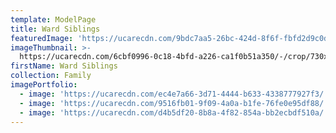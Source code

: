 ```yaml
---
template: ModelPage
title: Ward Siblings
featuredImage: 'https://ucarecdn.com/9bdc7aa5-26bc-424d-8f6f-fbfd2d9c0d38/'
imageThumbnail: >-
  https://ucarecdn.com/6cbf0996-0c18-4bfd-a226-ca1f0b51a350/-/crop/730x996/523,464/-/preview/
firstName: Ward Siblings
collection: Family
imagePortfolio:
  - image: 'https://ucarecdn.com/ec4e7a66-3d71-4444-b633-4338777927f3/'
  - image: 'https://ucarecdn.com/9516fb01-9f09-4a0a-b1fe-76fe0e95df88/'
  - image: 'https://ucarecdn.com/d4b5df20-8b8a-4f82-854a-bb2ecbdf510a/'
---
```


